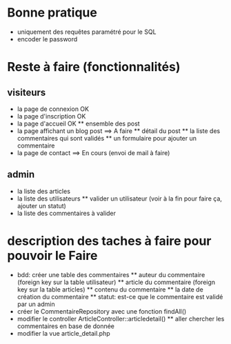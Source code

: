 # Bonne pratique

* uniquement des requêtes paramétré pour le SQL
* encoder le password

# Reste à faire (fonctionnalités)
## visiteurs
* la page de connexion OK
* la page d'inscription OK
* la page d'accueil OK
** ensemble des post
* la page affichant un blog post  ==> A faire
** détail du post
** la liste des commentaires qui sont validés
** un formulaire pour ajouter un commentaire
* la page de contact ==> En cours (envoi de mail à faire)
## admin
* la liste des articles
* la liste des utilisateurs 
** valider un utilisateur (voir à la fin pour faire ça, ajouter un statut)
* la liste des commentaires à valider

# description des taches à faire pour pouvoir le Faire
* bdd: créer une table des commentaires
** auteur du commentaire (foreign key sur la table utilisateur)
** article du commentaire (foreign key sur la table articles)
** contenu du commentaire 
** la date de création du commentaire
** statut: est-ce que le commentaire est validé par un admin
* créer le CommentaireRepository avec une fonction findAll()
* modifier le controller ArticleController::articledetail()
** aller chercher les commentaires en base de donnée
* modifier la vue article_detail.php

